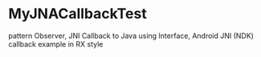 # MyJNACallbackTest

pattern Observer, JNI Callback to Java using Interface, Android JNI (NDK) callback example in RX style

